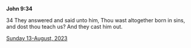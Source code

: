 **John 9:34**

34 They answered and said unto him, Thou wast altogether born in sins, and dost thou teach us? And they cast him out.

[Sunday 13-August, 2023](https://getbible.net/kjv/John/9/34)
